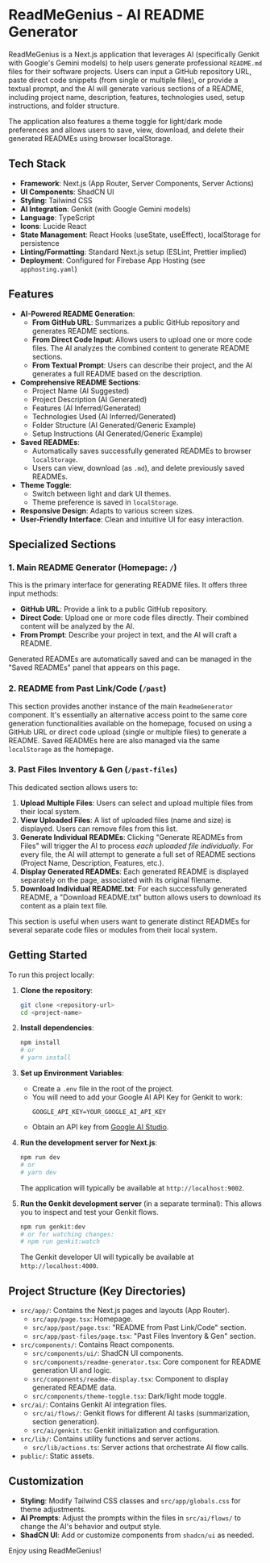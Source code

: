 
# ReadMeGenius - AI README Generator

ReadMeGenius is a Next.js application that leverages AI (specifically Genkit with Google's Gemini models) to help users generate professional `README.md` files for their software projects. Users can input a GitHub repository URL, paste direct code snippets (from single or multiple files), or provide a textual prompt, and the AI will generate various sections of a README, including project name, description, features, technologies used, setup instructions, and folder structure.

The application also features a theme toggle for light/dark mode preferences and allows users to save, view, download, and delete their generated READMEs using browser localStorage.

## Tech Stack

*   **Framework**: Next.js (App Router, Server Components, Server Actions)
*   **UI Components**: ShadCN UI
*   **Styling**: Tailwind CSS
*   **AI Integration**: Genkit (with Google Gemini models)
*   **Language**: TypeScript
*   **Icons**: Lucide React
*   **State Management**: React Hooks (useState, useEffect), localStorage for persistence
*   **Linting/Formatting**: Standard Next.js setup (ESLint, Prettier implied)
*   **Deployment**: Configured for Firebase App Hosting (see `apphosting.yaml`)

## Features

*   **AI-Powered README Generation**:
    *   **From GitHub URL**: Summarizes a public GitHub repository and generates README sections.
    *   **From Direct Code Input**: Allows users to upload one or more code files. The AI analyzes the combined content to generate README sections.
    *   **From Textual Prompt**: Users can describe their project, and the AI generates a full README based on the description.
*   **Comprehensive README Sections**:
    *   Project Name (AI Suggested)
    *   Project Description (AI Generated)
    *   Features (AI Inferred/Generated)
    *   Technologies Used (AI Inferred/Generated)
    *   Folder Structure (AI Generated/Generic Example)
    *   Setup Instructions (AI Generated/Generic Example)
*   **Saved READMEs**:
    *   Automatically saves successfully generated READMEs to browser `localStorage`.
    *   Users can view, download (as `.md`), and delete previously saved READMEs.
*   **Theme Toggle**:
    *   Switch between light and dark UI themes.
    *   Theme preference is saved in `localStorage`.
*   **Responsive Design**: Adapts to various screen sizes.
*   **User-Friendly Interface**: Clean and intuitive UI for easy interaction.

## Specialized Sections

### 1. Main README Generator (Homepage: `/`)

This is the primary interface for generating README files. It offers three input methods:
*   **GitHub URL**: Provide a link to a public GitHub repository.
*   **Direct Code**: Upload one or more code files directly. Their combined content will be analyzed by the AI.
*   **From Prompt**: Describe your project in text, and the AI will craft a README.

Generated READMEs are automatically saved and can be managed in the "Saved READMEs" panel that appears on this page.

### 2. README from Past Link/Code (`/past`)

This section provides another instance of the main `ReadmeGenerator` component. It's essentially an alternative access point to the same core generation functionalities available on the homepage, focused on using a GitHub URL or direct code upload (single or multiple files) to generate a README. Saved READMEs here are also managed via the same `localStorage` as the homepage.

### 3. Past Files Inventory & Gen (`/past-files`)

This dedicated section allows users to:
1.  **Upload Multiple Files**: Users can select and upload multiple files from their local system.
2.  **View Uploaded Files**: A list of uploaded files (name and size) is displayed. Users can remove files from this list.
3.  **Generate Individual READMEs**: Clicking "Generate READMEs from Files" will trigger the AI to process *each uploaded file individually*. For every file, the AI will attempt to generate a full set of README sections (Project Name, Description, Features, etc.).
4.  **Display Generated READMEs**: Each generated README is displayed separately on the page, associated with its original filename.
5.  **Download Individual README.txt**: For each successfully generated README, a "Download README.txt" button allows users to download its content as a plain text file.

This section is useful when users want to generate distinct READMEs for several separate code files or modules from their local system.

## Getting Started

To run this project locally:

1.  **Clone the repository**:
    ```bash
    git clone <repository-url>
    cd <project-name>
    ```

2.  **Install dependencies**:
    ```bash
    npm install
    # or
    # yarn install
    ```

3.  **Set up Environment Variables**:
    *   Create a `.env` file in the root of the project.
    *   You will need to add your Google AI API Key for Genkit to work:
        ```env
        GOOGLE_API_KEY=YOUR_GOOGLE_AI_API_KEY
        ```
    *   Obtain an API key from [Google AI Studio](https://aistudio.google.com/app/apikey).

4.  **Run the development server for Next.js**:
    ```bash
    npm run dev
    # or
    # yarn dev
    ```
    The application will typically be available at `http://localhost:9002`.

5.  **Run the Genkit development server** (in a separate terminal):
    This allows you to inspect and test your Genkit flows.
    ```bash
    npm run genkit:dev
    # or for watching changes:
    # npm run genkit:watch
    ```
    The Genkit developer UI will typically be available at `http://localhost:4000`.

## Project Structure (Key Directories)

*   `src/app/`: Contains the Next.js pages and layouts (App Router).
    *   `src/app/page.tsx`: Homepage.
    *   `src/app/past/page.tsx`: "README from Past Link/Code" section.
    *   `src/app/past-files/page.tsx`: "Past Files Inventory & Gen" section.
*   `src/components/`: Contains React components.
    *   `src/components/ui/`: ShadCN UI components.
    *   `src/components/readme-generator.tsx`: Core component for README generation UI and logic.
    *   `src/components/readme-display.tsx`: Component to display generated README data.
    *   `src/components/theme-toggle.tsx`: Dark/light mode toggle.
*   `src/ai/`: Contains Genkit AI integration files.
    *   `src/ai/flows/`: Genkit flows for different AI tasks (summarization, section generation).
    *   `src/ai/genkit.ts`: Genkit initialization and configuration.
*   `src/lib/`: Contains utility functions and server actions.
    *   `src/lib/actions.ts`: Server actions that orchestrate AI flow calls.
*   `public/`: Static assets.

## Customization

*   **Styling**: Modify Tailwind CSS classes and `src/app/globals.css` for theme adjustments.
*   **AI Prompts**: Adjust the prompts within the files in `src/ai/flows/` to change the AI's behavior and output style.
*   **ShadCN UI**: Add or customize components from `shadcn/ui` as needed.

Enjoy using ReadMeGenius!

    